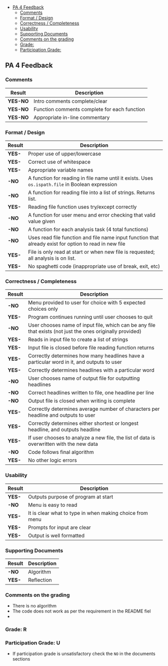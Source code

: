

- [PA 4 Feedback](#pa-4-feedback)
  - [Comments](#comments)
  - [Format / Design](#format--design)
  - [Correctness / Completeness](#correctness--completeness)
  - [Usability](#usability)
  - [Supporting Documents](#supporting-documents)
  - [Comments on the grading](#comments-on-the-grading)
  - [Grade:](#grade)
  - [Participation Grade:](#participation-grade)


## PA 4 Feedback


### Comments
| Result   | Description                                   |
|----------|-----------------------------------------------|
| **YES-NO**   | Intro comments complete/clear                 |
| **YES-NO**   | Function comments complete for each function  |
| **YES-NO**   | Appropriate in-line commentary                |

### Format / Design
| Result   | Description                                                                                            |
|----------|--------------------------------------------------------------------------------------------------------|
| **YES-**   | Proper use of upper/lowercase                                                                          |
| **YES-**   | Correct use of whitespace                                                                              |
| **YES-**   | Appropriate variable names                                                                             |
| **-NO**   | A function for reading in file name until it exists. Uses `os.ispath.file` in Boolean expression       |
| **-NO**   | A function for reading file into a list of strings. Returns list.                                      |
| **YES-**   | Reading file function uses try/except correctly                                                        |
| **-NO**   | A function for user menu and error checking that valid value given                                     |
| **-NO**   | A function for each analysis task (4 total functions)                                                  |
| **-NO**   | Uses read file function and file name input function that already exist for option to read in new file |
| **YES-**   | File is only read at start or when new file is requested; all analysis is on list.                     |
| **YES-**   | No spaghetti code (inappropriate use of break, exit, etc)                                              |

### Correctness / Completeness
| Result   | Description                                                                                                |
|----------|------------------------------------------------------------------------------------------------------------|
| **-NO**   | Menu provided to user for choice with 5 expected choices only                                              |
| **YES-**   | Program continues running until user chooses to quit                                                       |
| **-NO**   | User chooses name of input file, which can be any file that exists (not just the ones originally provided) |
| **YES-**   | Reads in input file to create a list of strings                                                            |
| **YES-**   | Input file is closed before file reading function returns                                                  |
| **YES-**   | Correctly determines how many headlines have a particular word in it, and outputs to user                  |
| **YES-**   | Correctly determines headlines with a particular word                                                      |
| **-NO**   | User chooses name of output file for outputting headlines                                                  |
| **-NO**   | Correct headlines written to file, one headline per line                                                   |
| **-NO**   | Output file is closed when writing is complete                                                             |
| **YES-**   | Correctly determines average number of characters per headline and outputs to user                         |
| **YES-**   | Correctly determines either shortest or longest headline, and outputs headline                             |
| **YES-**   | If user chooses to analyze a new file, the list of data is overwritten with the new data                   |
| **-NO**   | Code follows final algorithm                                                                               |
| **YES-**   | No other logic errors                                                                                      |

### Usability
| Result   | Description                                               |
|----------|-----------------------------------------------------------|
| **YES-**   | Outputs purpose of program at start                       |
| **-NO**   | Menu is easy to read                                      |
| **YES-**   | It is clear what to type in when making choice from menu  |
| **YES-**   | Prompts for input are clear                               |
| **YES-**   | Output is well formatted                                  |

### Supporting Documents
| Result   | Description                                               |
|----------|-----------------------------------------------------------|
| **-NO**   | Algorithm                                                 |
| **YES-**   | Reflection                                                |


### Comments on the grading
- There is no algorithm
- The code does not work as per the requirement in the README fiel
- 

### Grade: R

### Participation Grade: U
 - If participation grade is unsatisfactory check the `NO` in the documents sections